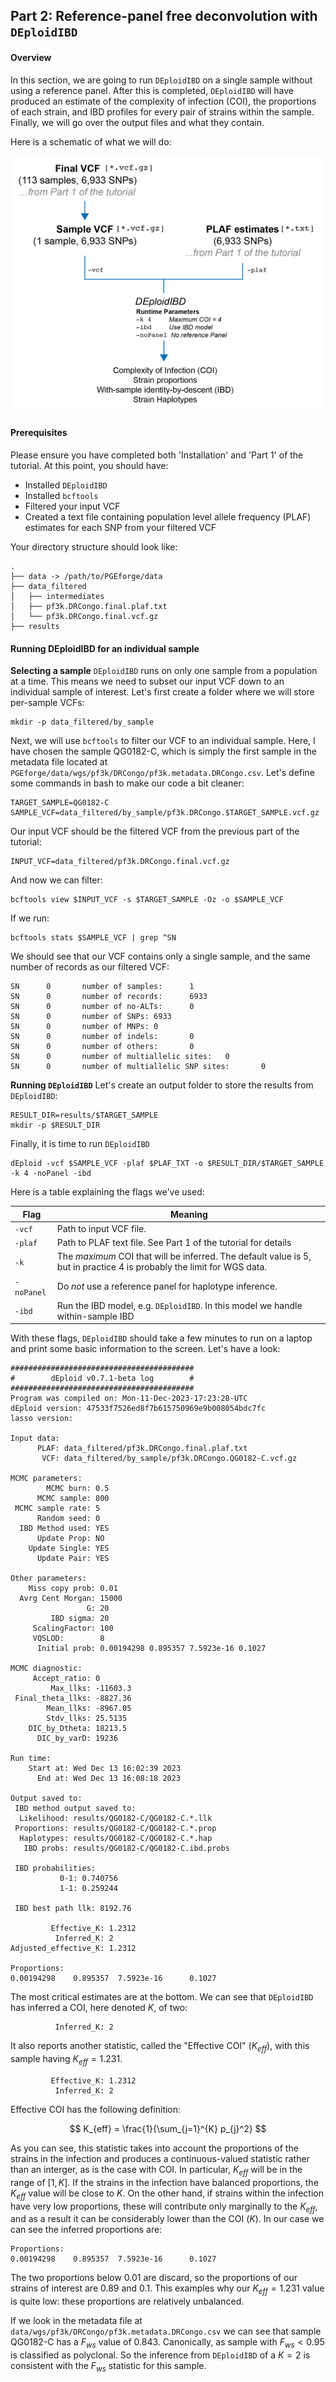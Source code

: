 ## Part 2: Reference-panel free deconvolution with `DEploidIBD`

#### Overview
In this section, we are going to run `DEploidIBD` on a single sample without using a reference panel. After this is completed, `DEploidIBD` will have produced an estimate of the complexity of infection (COI), the proportions of each strain, and IBD profiles for every pair of strains within the sample. Finally, we will go over the output files and what they contain.

Here is a schematic of what we will do:
<p align="center"><img src="./misc/part2-schema-01.png" width="500"></p>

#### Prerequisites
Please ensure you have completed both 'Installation' and 'Part 1' of the tutorial. At this point, you should have:
- Installed `DEploidIBD`
- Installed `bcftools`
- Filtered your input VCF
- Created a text file containing population level allele frequency (PLAF) estimates for each SNP from your filtered VCF

Your directory structure should look like:
```
.
├── data -> /path/to/PGEforge/data
├── data_filtered
│   ├── intermediates
│   ├── pf3k.DRCongo.final.plaf.txt
│   └── pf3k.DRCongo.final.vcf.gz
├── results
```

#### Running DEploidIBD for an individual sample

**Selecting a sample**
`DEploidIBD` runs on only one sample from a population at a time. This means we need to subset our input VCF down to an individual sample of interest. Let's first create a folder where we will store  per-sample VCFs:

```
mkdir -p data_filtered/by_sample
```

Next, we will use `bcftools` to filter our VCF to an individual sample. Here, I have chosen the sample QG0182-C, which is simply the first sample in the metadata file located at `PGEforge/data/wgs/pf3k/DRCongo/pf3k.metadata.DRCongo.csv`. Let's define some commands in bash to make our code a bit cleaner:

```
TARGET_SAMPLE=QG0182-C
SAMPLE_VCF=data_filtered/by_sample/pf3k.DRCongo.$TARGET_SAMPLE.vcf.gz
```

Our input VCF should be the filtered VCF from the previous part of the tutorial:

```
INPUT_VCF=data_filtered/pf3k.DRCongo.final.vcf.gz
```

And now we can filter:

```
bcftools view $INPUT_VCF -s $TARGET_SAMPLE -Oz -o $SAMPLE_VCF
```

If we run:

```
bcftools stats $SAMPLE_VCF | grep ^SN
```

We should see that our VCF contains only a single sample, and the same number of records as our filtered VCF:

```
SN      0       number of samples:      1
SN      0       number of records:      6933
SN      0       number of no-ALTs:      0
SN      0       number of SNPs: 6933
SN      0       number of MNPs: 0
SN      0       number of indels:       0
SN      0       number of others:       0
SN      0       number of multiallelic sites:   0
SN      0       number of multiallelic SNP sites:       0
```


**Running `DEploidIBD`**
Let's create an output folder to store the results from `DEploidIBD`:

```
RESULT_DIR=results/$TARGET_SAMPLE
mkdir -p $RESULT_DIR
```

Finally, it is time to run `DEploidIBD`

```
dEploid -vcf $SAMPLE_VCF -plaf $PLAF_TXT -o $RESULT_DIR/$TARGET_SAMPLE -k 4 -noPanel -ibd
```

Here is a table explaining the flags we've used:

| Flag      | Meaning   |
|-          |-          |
| `-vcf`    | Path to input VCF file. |
| `-plaf`   | Path to PLAF text file. See Part 1 of the tutorial for details |
| `-k`      | The *maximum* COI that will be inferred. The default value is 5, but in practice 4 is probably the limit for WGS data. |
| `-noPanel` | Do *not* use a reference panel for haplotype inference. |
| `-ibd`    | Run the IBD model, e.g. `DEploidIBD`. In this model we handle within-sample IBD |

With these flags, `DEploidIBD` should take a few minutes to run on a laptop and print some basic information to the screen. Let's have a look:

```
#########################################
#        dEploid v0.7.1-beta log        #
#########################################
Program was compiled on: Mon-11-Dec-2023-17:23:28-UTC
dEploid version: 47533f7526ed8f7b615750969e9b008054bdc7fc
lasso version: 

Input data: 
      PLAF: data_filtered/pf3k.DRCongo.final.plaf.txt
       VCF: data_filtered/by_sample/pf3k.DRCongo.QG0182-C.vcf.gz

MCMC parameters: 
        MCMC burn: 0.5
      MCMC sample: 800
 MCMC sample rate: 5
      Random seed: 0
  IBD Method used: YES
      Update Prop: NO
    Update Single: YES
      Update Pair: YES

Other parameters:
    Miss copy prob: 0.01
  Avrg Cent Morgan: 15000
                 G: 20
         IBD sigma: 20
     ScalingFactor: 100
     VQSLOD:        8
      Initial prob: 0.00194298 0.895357 7.5923e-16 0.1027

MCMC diagnostic:
     Accept_ratio: 0
         Max_llks: -11603.3
 Final_theta_llks: -8827.36
        Mean_llks: -8967.05
        Stdv_llks: 25.5135
    DIC_by_Dtheta: 18213.5
      DIC_by_varD: 19236

Run time:
    Start at: Wed Dec 13 16:02:39 2023
      End at: Wed Dec 13 16:08:18 2023

Output saved to:
 IBD method output saved to:
  Likelihood: results/QG0182-C/QG0182-C.*.llk
 Proportions: results/QG0182-C/QG0182-C.*.prop
  Haplotypes: results/QG0182-C/QG0182-C.*.hap
   IBD probs: results/QG0182-C/QG0182-C.ibd.probs

 IBD probabilities:
           0-1: 0.740756
           1-1: 0.259244

 IBD best path llk: 8192.76

         Effective_K: 1.2312
          Inferred_K: 2
Adjusted_effective_K: 1.2312

Proportions:
0.00194298	  0.895357	7.5923e-16	    0.1027
```

The most critical estimates are at the bottom. We can see that `DEploidIBD` has inferred a COI, here denoted $K$, of two:

```
          Inferred_K: 2
```

It also reports another statistic, called the "Effective COI" ($K_{eff}$), with this sample having $K_{eff}=1.231$. 

```
         Effective_K: 1.2312
          Inferred_K: 2
```

Effective COI has the following definition:

$$
K_{eff} = \frac{1}{\sum_{j=1}^{K} p_{j}^2}
$$

As you can see, this statistic takes into account the proportions of the strains in the infection and produces a continuous-valued statistic rather than an interger, as is the case with COI. In particular, $K_{eff}$ will be in the range of $[1, K]$. If the strains in the infection have balanced proportions, the $K_{eff}$ value will be close to $K$. On the other hand, if strains within the infection have very low proportions, these will contribute only marginally to the $K_{eff}$, and as a result it can be considerably lower than the COI ($K$). In our case we can see the inferred proportions are:

```
Proportions:
0.00194298	  0.895357	7.5923e-16	    0.1027
```

The two proportions below 0.01 are discard, so the proportions of our strains of interest are 0.89 and 0.1. This examples why our $K_{eff}=1.231$ value is quite low: these proportions are relatively unbalanced.

If we look in the metadata file at `data/wgs/pf3k/DRCongo/pf3k.metadata.DRCongo.csv` we can see that sample QG0182-C has a $F_{ws}$ value of 0.843. Canonically, as sample with $F_{ws} < 0.95$ is classified as polyclonal. So the inference from `DEploidIBD` of a $K=2$ is consistent with the $F_{ws}$ statistic for this sample.




